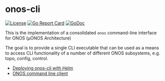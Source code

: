 <!--
SPDX-FileCopyrightText: 2019-present Open Networking Foundation <info@opennetworking.org>
SPDX-License-Identifier: Apache-2.0
-->

# onos-cli
[![License](https://img.shields.io/badge/License-Apache%202.0-blue.svg)](https://github.com/onosproject/onos-cli/blob/master/LICENSE)
[![Go Report Card](https://goreportcard.com/badge/github.com/onosproject/onos-cli)](https://goreportcard.com/report/github.com/onosproject/onos-cli)
[![GoDoc](https://godoc.org/github.com/onosproject/onos-cli?status.svg)](https://godoc.org/github.com/onosproject/onos-cli)

This is the implementation of a consolidated `onos` command-line interface for ONOS (µONOS Architecture)

The goal is to provide a single CLI executable that can be used as a means to access CLI functionality
of a number of different ONOS subsystems, e.g. topo, config, control.

* [Deploying onos-cli with Helm](docs/deployment.md)
* [ONOS command line client](docs/cli/onos.md)



